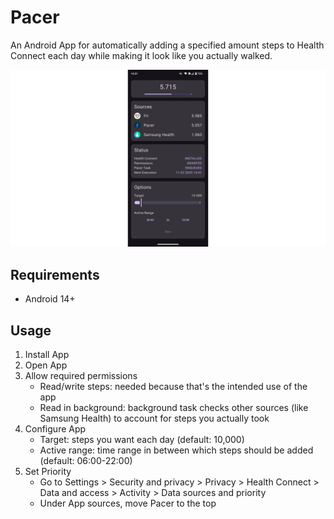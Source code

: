 # Pacer

An Android App for automatically adding a specified amount steps to Health Connect each day while making it look like you actually walked.

![Home Screen](/docs/home.png)

## Requirements

- Android 14+

## Usage

1. Install App
2. Open App
3. Allow required permissions
    - Read/write steps: needed because that's the intended use of the app
    - Read in background: background task checks other sources (like Samsung Health) to account for steps you actually took
4. Configure App
    - Target: steps you want each day (default: 10,000)
    - Active range: time range in between which steps should be added (default: 06:00-22:00)
5. Set Priority
    - Go to Settings > Security and privacy > Privacy > Health Connect > Data and access > Activity > Data sources and priority
    - Under App sources, move Pacer to the top